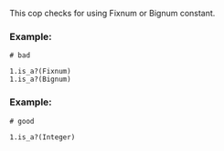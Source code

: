 This cop checks for using Fixnum or Bignum constant.

### Example:

    # bad

    1.is_a?(Fixnum)
    1.is_a?(Bignum)

### Example:

    # good

    1.is_a?(Integer)